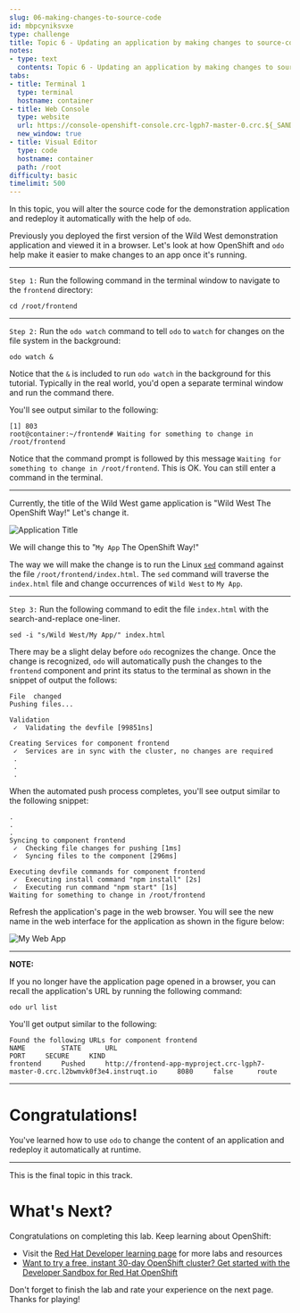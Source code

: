 ```yaml
---
slug: 06-making-changes-to-source-code
id: mbpcyniksvxe
type: challenge
title: Topic 6 - Updating an application by making changes to source-code
notes:
- type: text
  contents: Topic 6 - Updating an application by making changes to source-code
tabs:
- title: Terminal 1
  type: terminal
  hostname: container
- title: Web Console
  type: website
  url: https://console-openshift-console.crc-lgph7-master-0.crc.${_SANDBOX_ID}.instruqt.io
  new_window: true
- title: Visual Editor
  type: code
  hostname: container
  path: /root
difficulty: basic
timelimit: 500
---
```

In this topic, you will alter the source code for the demonstration application and redeploy it automatically with the help of `odo`.

Previously you deployed the first version of the Wild West demonstration application and viewed it in a browser. Let's look at how OpenShift and `odo` help make it easier to make changes to an app once it's running.

----

`Step 1:` Run the following command in the terminal window to navigate to the `frontend` directory:


```
cd /root/frontend
```

----

`Step 2:` Run the  `odo watch` command to tell `odo` to `watch` for changes on the file system in the background:

```
odo watch &
```

Notice that the `&` is included to run `odo watch` in the background for this tutorial. Typically in the real world, you'd open a separate terminal window and run the command there.

You'll see output similar to the following:

```
[1] 803
root@container:~/frontend# Waiting for something to change in /root/frontend
```

Notice that the command prompt is followed by this message `Waiting for something to change in /root/frontend`. This is OK. You can still enter a command in the terminal.

----

Currently, the title of the Wild West game application is "Wild West The OpenShift Way!" Let's change it.

![Application Title](../assets/app-name.png)

We will change this to "`My App` The OpenShift Way!"

The way we will make the change is to run the Linux [`sed`](https://www.gnu.org/software/sed/manual/sed.html) command against the file  `/root/frontend/index.html`. The `sed` command will traverse the `index.html` file and change occurrences of `Wild West` to `My App`.

----

`Step 3:` Run the following command to edit the file `index.html` with the search-and-replace one-liner.

```
sed -i "s/Wild West/My App/" index.html
```

There may be a slight delay before `odo` recognizes the change. Once the change is recognized, `odo` will automatically push the changes to the `frontend` component and print its status to the terminal as shown in the snippet of output the follows:

```
File  changed
Pushing files...

Validation
 ✓  Validating the devfile [99851ns]

Creating Services for component frontend
 ✓  Services are in sync with the cluster, no changes are required
 .
 .
 .
```

When the automated push process completes, you'll see output similar to the following snippet:

```
.
.
.
Syncing to component frontend
 ✓  Checking file changes for pushing [1ms]
 ✓  Syncing files to the component [296ms]

Executing devfile commands for component frontend
 ✓  Executing install command "npm install" [2s]
 ✓  Executing run command "npm start" [1s]
Waiting for something to change in /root/frontend
```

Refresh the application's page in the web browser. You will see the new name in the web interface for the application as shown in the figure below:

![My Web App](../assets/myapp-web-page.png)

----
**NOTE:**

If you no longer have the application page opened in a browser, you can recall the application's URL by running the following command:

```
odo url list
```
You'll get output similar to the following:

```
Found the following URLs for component frontend
NAME         STATE      URL                                                                               PORT     SECURE     KIND
frontend     Pushed     http://frontend-app-myproject.crc-lgph7-master-0.crc.l2bwmvk0f3e4.instruqt.io     8080     false      route
```
----
# Congratulations!

 You've learned how to use `odo` to change the content of an application and redeploy it automatically at runtime.

----

This is the final topic in this track.

# What's Next?

Congratulations on completing this lab. Keep learning about OpenShift:

* Visit the [Red Hat Developer learning page](https://developers.redhat.com/learn) for more labs and resources
* [Want to try a free, instant 30-day OpenShift cluster? Get started with the Developer Sandbox for Red Hat OpenShift](https://developers.redhat.com/developer-sandbox)

Don't forget to finish the lab and rate your experience on the next page. Thanks for playing!
